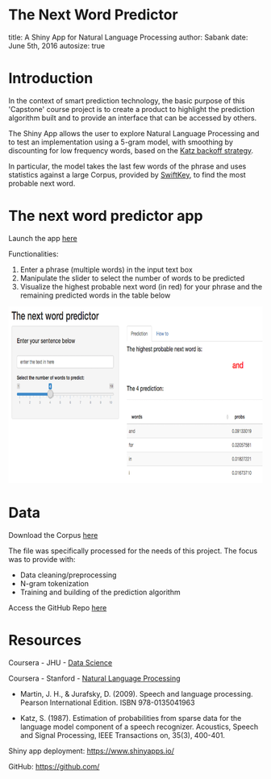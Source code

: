 The Next Word Predictor
========================================================
title: A Shiny App for Natural Language Processing
author: Sabank
date: June 5th, 2016
autosize: true

Introduction
========================================================

In the context of smart prediction technology, the basic purpose of this 'Capstone' course project is to create a product to highlight the prediction algorithm built and to provide an interface that can be accessed by others.

The Shiny App allows the user to explore Natural Language Processing and to test an implementation using a 5-gram model, with smoothing by discounting for low frequency words, based on the [Katz backoff strategy](https://en.wikipedia.org/wiki/Katz%27s_back-off_model).

In particular, the model takes the last few words of the phrase and uses statistics against a large Corpus, provided by [SwiftKey](https://swiftkey.com/en), to find the most probable next word.


The next word predictor app
========================================================

Launch the app [here](https://sabank.shinyapps.io/DSCapstone/)

Functionalities:

1. Enter a phrase (multiple words) in the input text box
2. Manipulate the slider to select the number of words to be predicted
3. Visualize the highest probable next word (in red) for your phrase and the remaining predicted words in the table below

<div style='text-align: center;'>
    <img height='350' src="./appscreenshot.png" />
</div>

Data
========================================================

Download the Corpus [here](https://d396qusza40orc.cloudfront.net/dsscapstone/dataset/Coursera-SwiftKey.zip)

The file was specifically processed for the needs of this project. The focus was to provide with:

-   Data cleaning/preprocessing
-   N-gram tokenization
-   Training and building of the prediction algorithm

Access the GitHub Repo [here](https://github.com/sabank/capstone.git)

Resources
========================================================

Coursera - JHU - [Data Science](https://www.coursera.org/specialization/jhudatascience/1?utm_medium=listingPage)

Coursera - Stanford - [Natural Language Processing](https://www.coursera.org/course/nlp)

- Martin, J. H., & Jurafsky, D. (2009). Speech and language processing. Pearson International Edition. ISBN 978-0135041963

- Katz, S. (1987). Estimation of probabilities from sparse data for the language model component of a speech recognizer. Acoustics, Speech and Signal Processing, IEEE Transactions on, 35(3), 400-401.

Shiny app deployment:
https://www.shinyapps.io/ 

GitHub:
https://github.com/
